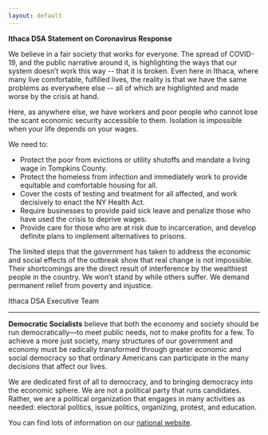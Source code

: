 ```yaml
---
layout: default
---
```

**Ithaca DSA Statement on Coronavirus Response**

We believe in a fair society that works for everyone. The spread of COVID-19, and the public narrative around it, is highlighting the ways that our system doesn’t work this way -- that it is broken. Even here in Ithaca, where many live comfortable, fulfilled lives, the reality is that we have the same problems as everywhere else -- all of which are highlighted and made worse by the crisis at hand.

Here, as anywhere else, we have workers and poor people who cannot lose the scant economic security accessible to them. Isolation is impossible when your life depends on your wages.

We need to:
- Protect the poor from evictions or utility shutoffs and mandate a living wage in Tompkins County.
- Protect the homeless from infection and immediately work to provide equitable and comfortable housing for all.
- Cover the costs of testing and treatment for all affected, and work decisively to enact the NY Health Act.
- Require businesses to provide paid sick leave and penalize those who have used the crisis to deprive wages.
- Provide care for those who are at risk due to incarceration, and develop definite plans to implement alternatives to prisons.

The limited steps that the government has taken to address the economic and social effects of the outbreak show that real change is not impossible. Their shortcomings are the direct result of interference by the wealthiest people in the country. We won’t stand by while others suffer. We demand permanent relief from poverty and injustice.

Ithaca DSA Executive Team

***

**Democratic Socialists** believe that both the economy and society should be run democratically—to meet public needs, not to make profits for a few. To achieve a more just society, many structures of our government and economy must be radically transformed through greater economic and social democracy so that ordinary Americans can participate in the many decisions that affect our lives.

We are dedicated first of all to democracy, and to bringing democracy into the economic sphere. We are not a political party that runs candidates. Rather, we are a political organization that engages in many activities as needed: electoral politics, issue politics, organizing, protest, and education.

You can find lots of information on our [national website][dsa-national].

[dsa-national]: https://www.dsausa.org/
